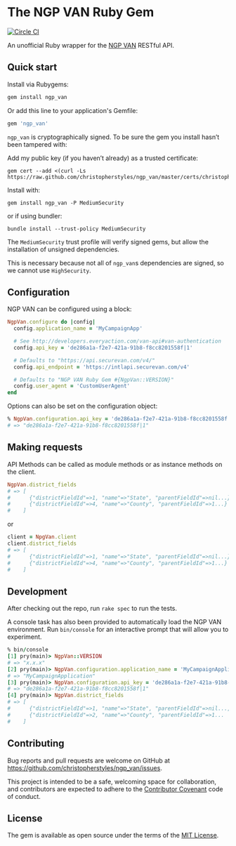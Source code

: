 # The NGP VAN Ruby Gem

[![Circle CI](https://circleci.com/gh/christopherstyles/ngp_van.svg?style=svg&circle-token=410c1ce6c4fd70b078726dffb0497bda82cbb983)](https://circleci.com/gh/christopherstyles/ngp_van)

An unofficial Ruby wrapper for the [NGP VAN](http://developers.everyaction.com/) RESTful API.

## Quick start

Install via Rubygems:

```ruby
gem install ngp_van
```

Or add this line to your application's Gemfile:

```ruby
gem 'ngp_van'
```

`ngp_van` is cryptographically signed. To be sure the gem you install hasn’t been tampered with:

Add my public key (if you haven’t already) as a trusted certificate:

    gem cert --add <(curl -Ls https://raw.github.com/christopherstyles/ngp_van/master/certs/christopherstyles.pem)

Install with:

    gem install ngp_van -P MediumSecurity

or if using bundler:

    bundle install --trust-policy MediumSecurity

The `MediumSecurity` trust profile will verify signed gems, but allow the installation of unsigned dependencies.

This is necessary because not all of `ngp_van`s dependencies are signed, so we cannot use `HighSecurity`.

## Configuration

NGP VAN can be configured using a block:

```ruby
NgpVan.configure do |config|
  config.application_name = 'MyCampaignApp'

  # See http://developers.everyaction.com/van-api#van-authentication
  config.api_key = 'de286a1a-f2e7-421a-91b8-f8cc8201558f|1'

  # Defaults to "https://api.securevan.com/v4/"
  config.api_endpoint = 'https://intlapi.securevan.com/v4'

  # Defaults to "NGP VAN Ruby Gem #{NgpVan::VERSION}"
  config.user_agent = 'CustomUserAgent'
end
```

Options can also be set on the configuration object:

```ruby
% NgpVan.configuration.api_key = 'de286a1a-f2e7-421a-91b8-f8cc8201558f|1'
# => "de286a1a-f2e7-421a-91b8-f8cc8201558f|1"
```

## Making requests

API Methods can be called as module methods or as instance methods on the client.

```ruby
NgpVan.district_fields
# => [
#      {"districtFieldId"=>1, "name"=>"State", "parentFieldId"=>nil...},
#      {"districtFieldId"=>4, "name"=>"County", "parentFieldId"=>1...}
#    ]
```

or

```ruby
client = NpgVan.client
client.district_fields
# => [
#      {"districtFieldId"=>1, "name"=>"State", "parentFieldId"=>nil...},
#      {"districtFieldId"=>4, "name"=>"County", "parentFieldId"=>1...}
#    ]
```

## Development

After checking out the repo, run `rake spec` to run the tests.

A console task has also been provided to automatically load the NGP VAN environment. Run `bin/console` for an interactive prompt that will allow you to experiment.

```ruby
% bin/console
[1] pry(main)> NgpVan::VERSION
# => "x.x.x"
[2] pry(main)> NgpVan.configuration.application_name = 'MyCampaignApplication'
# => "MyCampaignApplication"
[3] pry(main)> NgpVan.configuration.api_key = 'de286a1a-f2e7-421a-91b8-f8cc8201558f|1'
# => "de286a1a-f2e7-421a-91b8-f8cc8201558f|1"
[4] pry(main)> NgpVan.district_fields
# => [
#      {"districtFieldId"=>1, "name"=>"State", "parentFieldId"=>nil...,
#      {"districtFieldId"=>2, "name"=>"County", "parentFieldId"=>1...
#    ]
```

## Contributing

Bug reports and pull requests are welcome on GitHub at https://github.com/christopherstyles/ngp_van/issues.

This project is intended to be a safe, welcoming space for collaboration, and contributors are expected to adhere to the [Contributor Covenant](http://contributor-covenant.org) code of conduct.


## License

The gem is available as open source under the terms of the [MIT License](http://opensource.org/licenses/MIT).

